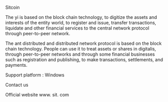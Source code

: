 Sitcoin

The yi is based on the block chain technology, to digitize the assets and interests of the entity world, to register and issue, transfer transactions, liquidate and other financial services to the central network protocol through peer-to-peer network. 

The ant distributed and distributed network protocol is based on the block chain technology. People can use it to treat assets or shares in digitalis, through peer-to-peer networks and through some financial businesses such as registration and publishing, to make transactions, settlements, and payments. 

Support platform : Windows


Contact us


Official website www. sit. com